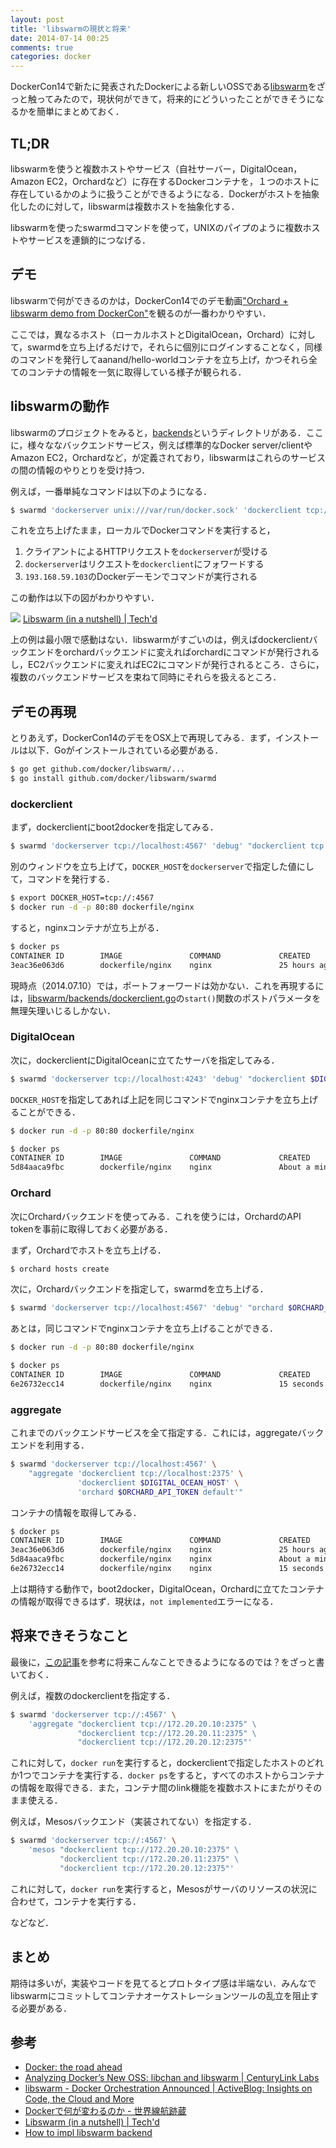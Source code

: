 ```yaml
---
layout: post
title: 'libswarmの現状と将来'
date: 2014-07-14 00:25
comments: true
categories: docker
---
```


DockerCon14で新たに発表されたDockerによる新しいOSSである[libswarm](https://github.com/docker/libswarm)をざっと触ってみたので，現状何ができて，将来的にどういったことができそうになるかを簡単にまとめておく．

## TL;DR

libswarmを使うと複数ホストやサービス（自社サーバー，DigitalOcean，Amazon EC2，Orchardなど）に存在するDockerコンテナを，１つのホストに存在しているかのように扱うことができるようになる．Dockerがホストを抽象化したのに対して，libswarmは複数ホストを抽象化する．

libswarmを使ったswarmdコマンドを使って，UNIXのパイプのように複数ホストやサービスを連鎖的につなげる．

## デモ

libswarmで何ができるのかは，DockerCon14でのデモ動画["Orchard + libswarm demo from DockerCon"](https://www.youtube.com/watch?v=a_YbxWbHgQA)を観るのが一番わかりやすい．

ここでは，異なるホスト（ローカルホストとDigitalOcean，Orchard）に対して，swarmdを立ち上げるだけで，それらに個別にログインすることなく，同様のコマンドを発行してaanand/hello-worldコンテナを立ち上げ，かつそれら全てのコンテナの情報を一気に取得している様子が観られる．

## libswarmの動作

libswarmのプロジェクトをみると，[backends](https://github.com/docker/libswarm/tree/master/backends)というディレクトリがある．ここに，様々ななバックエンドサービス，例えば標準的なDocker server/clientやAmazon EC2，Orchardなど，が定義されており，libswarmはこれらのサービスの間の情報のやりとりを受け持つ．

例えば，一番単純なコマンドは以下のようになる．

```bash
$ swarmd 'dockerserver unix:///var/run/docker.sock' 'dockerclient tcp://192.168.59.103:2375'
```

これを立ち上げたまま，ローカルでDockerコマンドを実行すると，

1. クライアントによるHTTPリクエストを`dockerserver`が受ける
2. `dockerserver`はリクエストを`dockerclient`にフォワードする
3. `193.168.59.103`のDockerデーモンでコマンドが実行される

この動作は以下の図がわかりやすい．

![](http://www.tech-d.net/wp-content/uploads/2014/07/548d351e8542debc543ca059d96859c9.png)
[Libswarm (in a nutshell) | Tech'd](http://www.tech-d.net/2014/07/03/libswarm/)


上の例は最小限で感動はない．libswarmがすごいのは，例えばdockerclientバックエンドをorchardバックエンドに変えればorchardにコマンドが発行されるし，EC2バックエンドに変えればEC2にコマンドが発行されるところ．さらに，複数のバックエンドサービスを束ねて同時にそれらを扱えるところ．

## デモの再現

とりあえず，DockerCon14のデモをOSX上で再現してみる．まず，インストールは以下．Goがインストールされている必要がある．

```bash
$ go get github.com/docker/libswarm/...
$ go install github.com/docker/libswarm/swarmd
```

### dockerclient

まず，dockerclientにboot2dockerを指定してみる．

```bash
$ swarmd 'dockerserver tcp://localhost:4567' 'debug' "dockerclient tcp://:2375"
```

別のウィンドウを立ち上げて，`DOCKER_HOST`を`dockerserver`で指定した値にして，コマンドを発行する．

```bash
$ export DOCKER_HOST=tcp://:4567
$ docker run -d -p 80:80 dockerfile/nginx
```

すると，nginxコンテナが立ち上がる．

```bash
$ docker ps
CONTAINER ID        IMAGE               COMMAND             CREATED             STATUS              PORTS                       NAMES
3eac36e063d6        dockerfile/nginx    nginx               25 hours ago        Up                  0.0.0.0:80->80/tcp, 0/tcp   evil_leakey
```

現時点（2014.07.10）では，ポートフォーワードは効かない．これを再現するには，[libswarm/backends/dockerclient.go](https://github.com/docker/libswarm/blob/master/backends/dockerclient.go)の`start()`関数のポストパラメータを無理矢理いじるしかない．

### DigitalOcean

次に，dockerclientにDigitalOceanに立てたサーバを指定してみる．

```bash
$ swarmd 'dockerserver tcp://localhost:4243' 'debug' "dockerclient $DIGITAL_OCEAN_HOST"
```

`DOCKER_HOST`を指定してあれば上記を同じコマンドでnginxコンテナを立ち上げることができる．

```bash
$ docker run -d -p 80:80 dockerfile/nginx
```

```bash
$ docker ps
CONTAINER ID        IMAGE               COMMAND             CREATED              STATUS              PORTS                       NAMES
5d84aaca9fbc        dockerfile/nginx    nginx               About a minute ago   Up                  0.0.0.0:80->80/tcp, 0/tcp   happy_mayer
```

### Orchard

次にOrchardバックエンドを使ってみる．これを使うには，OrchardのAPI tokenを事前に取得しておく必要がある．

まず，Orchardでホストを立ち上げる．

```bash
$ orchard hosts create
```

次に，Orchardバックエンドを指定して，swarmdを立ち上げる．

```bash
$ swarmd 'dockerserver tcp://localhost:4567' 'debug' "orchard $ORCHARD_API_TOKEN default"
```

あとは，同じコマンドでnginxコンテナを立ち上げることができる．

```bash
$ docker run -d -p 80:80 dockerfile/nginx
```

```bash
$ docker ps
CONTAINER ID        IMAGE               COMMAND             CREATED             STATUS              PORTS                       NAMES
6e26732ecc14        dockerfile/nginx    nginx               15 seconds ago      Up                  0.0.0.0:80->80/tcp, 0/tcp   nostalgic_pike
```

### aggregate

これまでのバックエンドサービスを全て指定する．これには，aggregateバックエンドを利用する．

```bash
$ swarmd 'dockerserver tcp://localhost:4567' \
    "aggregate 'dockerclient tcp://localhost:2375' \
               'dockerclient $DIGITAL_OCEAN_HOST' \
               'orchard $ORCHARD_API_TOKEN default'"
```

コンテナの情報を取得してみる．

```bash
$ docker ps
CONTAINER ID        IMAGE               COMMAND             CREATED             STATUS              PORTS                       NAMES
3eac36e063d6        dockerfile/nginx    nginx               25 hours ago        Up                  0.0.0.0:80->80/tcp, 0/tcp   evil_leakey
5d84aaca9fbc        dockerfile/nginx    nginx               About a minute ago   Up                  0.0.0.0:80->80/tcp, 0/tcp   happy_mayer
6e26732ecc14        dockerfile/nginx    nginx               15 seconds ago      Up                  0.0.0.0:80->80/tcp, 0/tcp   nostalgic_pike
```

上は期待する動作で，boot2docker，DigitalOcean，Orchardに立てたコンテナの情報が取得できるはず．現状は，`not implemented`エラーになる．


## 将来できそうなこと

最後に，[この記事](http://www.tech-d.net/2014/07/03/libswarm)を参考に将来こんなことできるようになるのでは？をざっと書いておく．

例えば，複数のdockerclientを指定する．

```bash
$ swarmd 'dockerserver tcp://:4567' \
    'aggregate "dockerclient tcp://172.20.20.10:2375" \
               "dockerclient tcp://172.20.20.11:2375" \
               "dockerclient tcp://172.20.20.12:2375"'
```

これに対して，`docker run`を実行すると，dockerclientで指定したホストのどれか1つでコンテナを実行する．`docker ps`をすると，すべてのホストからコンテナの情報を取得できる．また，コンテナ間のlink機能を複数ホストにまたがりそのまま使える．

例えば，Mesosバックエンド（実装されてない）を指定する．

```bash
$ swarmd 'dockerserver tcp://:4567' \
    'mesos "dockerclient tcp://172.20.20.10:2375" \
           "dockerclient tcp://172.20.20.11:2375" \
           "dockerclient tcp://172.20.20.12:2375"'
```

これに対して，`docker run`を実行すると，Mesosがサーバのリソースの状況に合わせて，コンテナを実行する．

などなど．


## まとめ

期待は多いが，実装やコードを見てるとプロトタイプ感は半端ない．みんなでlibswarmにコミットしてコンテナオーケストレーションツールの乱立を阻止する必要がある．

## 参考

- [Docker: the road ahead](http://www.slideshare.net/shykes/docker-the-road-ahead)
- [Analyzing Docker’s New OSS: libchan and libswarm | CenturyLink Labs](http://www.centurylinklabs.com/analyzing-dockers-new-oss-libchan-and-libswarm/)
- [libswarm - Docker Orchestration Announced | ActiveBlog: Insights on Code, the Cloud and More](http://www.activestate.com/blog/2014/06/libswarm-docker-orchestration-announced)
- [Dockerで何が変わるのか - 世界線航跡蔵](http://yugui.jp/articles/880)
- [Libswarm (in a nutshell) | Tech'd](http://www.tech-d.net/2014/07/03/libswarm/)
- [How to impl libswarm backend](http://www.slideshare.net/YutakaMatsubara/out-36624126)
